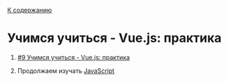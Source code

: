 [К содержанию](../readme.md#введение-в-web-разработку)

# Учимся учиться - Vue.js: практика

1. [#9 Учимся учиться - Vue.js: практика](https://www.youtube.com/watch?v=ekrzshM4AHI)

1. Продолжаем изучать [JavaScript](https://learn.javascript.ru/async)

